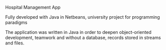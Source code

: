 Hospital Management App

Fully developed with Java in Netbeans, university project for programming paradigms

The application was written in Java in order to deepen object-oriented development, teamwork and without a database, records stored in streams and files.
